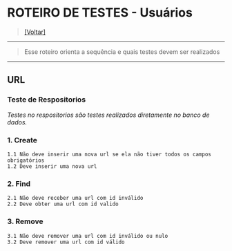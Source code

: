 # ROTEIRO DE TESTES - Usuários
> [[Voltar]](__index.md)
***
>Esse roteiro orienta a sequência e quais testes devem ser realizados

---

## **URL**

### Teste de Respositorios
*Testes no respositorios são testes realizados diretamente no banco de dados.*

### 1. Create
    1.1 Não deve inserir uma nova url se ela não tiver todos os campos obrigatórios
    1.2 Deve inserir uma nova url
### 2. Find
    2.1 Não deve receber uma url com id inválido
    2.2 Deve obter uma url com id valido
### 3. Remove
    3.1 Não deve remover uma url com id inválido ou nulo
    3.2 Deve remover uma url com id válido

